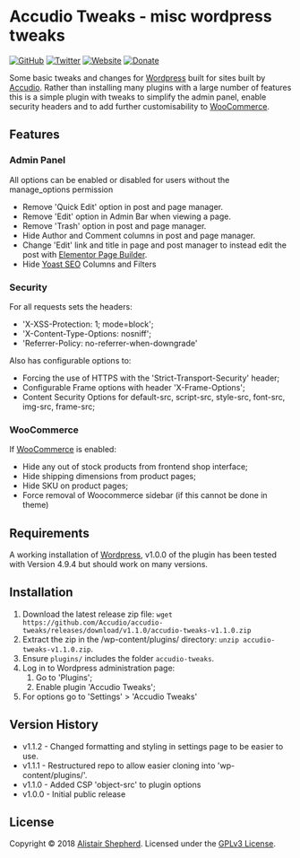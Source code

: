 # Accudio Tweaks - misc wordpress tweaks

[![GitHub](https://img.shields.io/badge/GitHub-Accudio-0366d6.svg)](https://github.com/Accudio) [![Twitter](https://img.shields.io/badge/Twitter-@accudio-1DA1F2.svg)](https://twitter.com/accudio) [![Website](https://img.shields.io/badge/Website-accudio.com-4B86AF.svg)](https://accudio.com) [![Donate](https://img.shields.io/badge/Donate-Paypal-009cde.svg)](https://www.paypal.com/cgi-bin/webscr?cmd=_donations&business=alistair.shepherd@hotmail.co.uk&item_name=Supporting+open+source+projects+by+Alistair+Shepherd&currency_code=GBP)

Some basic tweaks and changes for [Wordpress][wordpressurl] built for sites built by [Accudio][accudiourl]. Rather than installing many plugins with a large number of features this is a simple plugin with tweaks to simplify the admin panel, enable security headers and to add further customisability to [WooCommerce][woocommerceurl].

## Features

### Admin Panel

All options can be enabled or disabled for users without the manage_options permission

* Remove 'Quick Edit' option in post and page manager.
* Remove 'Edit' option in Admin Bar when viewing a page.
* Remove 'Trash' option in post and page manager.
* Hide Author and Comment columns in post and page manager.
* Change 'Edit' link and title in page and post manager to instead edit the post with [Elementor Page Builder][elementorurl].
* Hide [Yoast SEO][yoastseourl] Columns and Filters

### Security

For all requests sets the headers:

* 'X-XSS-Protection: 1; mode=block';
* 'X-Content-Type-Options: nosniff';
* 'Referrer-Policy: no-referrer-when-downgrade'

Also has configurable options to:

* Forcing the use of HTTPS with the 'Strict-Transport-Security' header;
* Configurable Frame options with header 'X-Frame-Options';
* Content Security Options for default-src, script-src, style-src, font-src, img-src, frame-src;

### WooCommerce

If [WooCommerce][woocommerceurl] is enabled:

* Hide any out of stock products from frontend shop interface;
* Hide shipping dimensions from product pages;
* Hide SKU on product pages;
* Force removal of Woocommerce sidebar (if this cannot be done in theme)

## Requirements

A working installation of [Wordpress][wordpressdownurl], v1.0.0 of the plugin has been tested with Version 4.9.4 but should work on many versions. 

## Installation

1. Download the latest release zip file: ```wget https://github.com/Accudio/accudio-tweaks/releases/download/v1.1.0/accudio-tweaks-v1.1.0.zip```
2. Extract the zip in the /wp-content/plugins/ directory: ```unzip accudio-tweaks-v1.1.0.zip```.
3. Ensure ```plugins/``` includes the folder ```accudio-tweaks```.
4. Log in to Wordpress administration page:
	1. Go to 'Plugins';
	2. Enable plugin 'Accudio Tweaks';
5. For options go to 'Settings' > 'Accudio Tweaks'

## Version History

- v1.1.2 - Changed formatting and styling in settings page to be easier to use.
- v1.1.1 - Restructured repo to allow easier cloning into 'wp-content/plugins/'.
- v1.1.0 - Added CSP 'object-src' to plugin options
- v1.0.0 - Initial public release

## License

Copyright &copy; 2018 [Alistair Shepherd][accudiourl]. Licensed under the [GPLv3 License][licenseurl].

[wordpressurl]:https://wordpress.org/
[wordpressdownurl]:https://wordpress.org/download/
[woocommerceurl]:https://woocommerce.com/
[elementorurl]:https://elementor.com/
[yoastseourl]:https://yoast.com/wordpress/plugins/seo/
[accudiourl]:https://accudio.com
[licenseurl]:https://www.gnu.org/licenses/gpl-3.0.txt